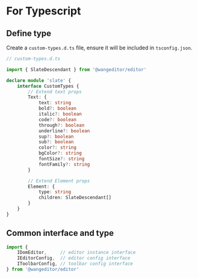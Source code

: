 # For Typescript

## Define type

Create a `custom-types.d.ts` file, ensure it will be included in `tsconfig.json`.

```ts
// custom-types.d.ts

import { SlateDescendant } from '@wangeditor/editor'

declare module 'slate' {
    interface CustomTypes {
        // Extend text props
        Text: {
            text: string
            bold?: boolean
            italic?: boolean
            code?: boolean
            through?: boolean
            underline?: boolean
            sup?: boolean
            sub?: boolean
            color?: string
            bgColor?: string
            fontSize?: string
            fontFamily?: string
        }

        // Extend Element props
        Element: {
            type: string
            children: SlateDescendant[]
        }
    }
}
```

## Common interface and type

```js
import {
    IDomEditor,     // editor instance interface
    IEditorConfig,  // editor config interface
    IToolbarConfig, // toolbar config interface
} from '@wangeditor/editor'
```